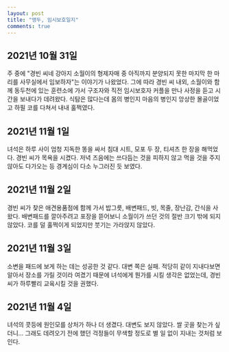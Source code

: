 ```yaml
---
layout: post
title: "앵두, 임시보호일지"
comments: true
---
```

## 2021년 10월 31일
주 중에 "경빈 씨네 강아지 소월이의 형제자매 중 아직까지 분양되지 못한 마지막 한 마리를 사무실에서 임보하자"는 이야기가 나왔었다. 그에 따라 경빈 씨 내외, 소월이와 함께 동두천에 있는 훈련소에 가서 구조자와 직전 임시보호자 커플을 만나 사정을 듣고 시간을 보내다가 데려왔다. 식탐은 많다는데 몸의 병인지 마음의 병인지 앙상한 몰골이었고 하필 코를 다쳐서 내내 훌쩍였다.

## 2021년 11월 1일
녀석은 하루 사이 엄청 지독한 똥을 싸서 침대 시트, 모포 두 장, 티셔츠 한 장을 해먹었다. 경빈 씨가 목욕을 시켰다. 저녁 즈음에는 쓰다듬는 것을 피하지 않고 먹을 것을 주지 않아도 다가오는 등 경계심이 다소 누그러진 듯 보였다.

## 2021년 11월 2일
경빈 씨가 찾은 애견용품점에 함께 가서 밥그릇, 배변패드, 빗, 목줄, 장난감, 간식을 사왔다. 배변패드를 깔아주려고 포장을 뜯어보니 소월이가 쓰던 것의 절반 크기 밖에 되지 않았다. 코를 덜 훌쩍이게 되었지만 붓기는 가라앉지 않았다.

## 2021년 11월 3일
소변을 패드에 보게 하는 데는 성공한 것 같다. 대변 쪽은 실패. 적당히 같이 지내다보면 알아서 장소를 가릴 것이라 여겼기 때문에 녀석에게 뭔가를 시킬 생각은 없었는데, 경빈 씨가 하루빨리 교육시킬 것을 권했다.

## 2021년 11월 4일
녀석의 콧등에 원인모를 상처가 하나 더 생겼다. 대변도 보지 않았다. 쌀 곳을 찾는가 싶더니... 그래도 데려오기 전에 했던 걱정들이 무색할 정도로 별 일 없이 지내는 것처럼 보인다.
